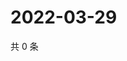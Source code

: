 # 2022-03-29

共 0 条

<!-- BEGIN WEIBO -->
<!-- 最后更新时间 Tue Mar 29 2022 05:13:55 GMT+0800 (China Standard Time) -->

<!-- END WEIBO -->
